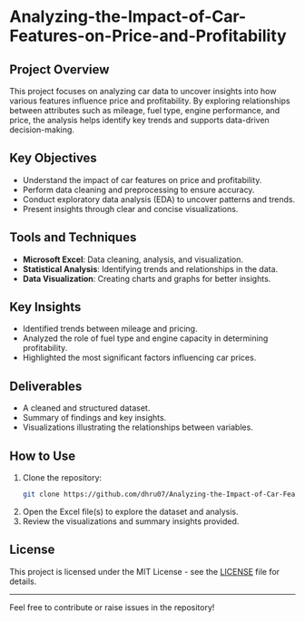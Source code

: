 # Analyzing-the-Impact-of-Car-Features-on-Price-and-Profitability
## Project Overview
This project focuses on analyzing car data to uncover insights into how various features influence price and profitability. By exploring relationships between attributes such as mileage, fuel type, engine performance, and price, the analysis helps identify key trends and supports data-driven decision-making.

## Key Objectives
- Understand the impact of car features on price and profitability.
- Perform data cleaning and preprocessing to ensure accuracy.
- Conduct exploratory data analysis (EDA) to uncover patterns and trends.
- Present insights through clear and concise visualizations.

## Tools and Techniques
- **Microsoft Excel**: Data cleaning, analysis, and visualization.
- **Statistical Analysis**: Identifying trends and relationships in the data.
- **Data Visualization**: Creating charts and graphs for better insights.

## Key Insights
- Identified trends between mileage and pricing.
- Analyzed the role of fuel type and engine capacity in determining profitability.
- Highlighted the most significant factors influencing car prices.

## Deliverables
- A cleaned and structured dataset.
- Summary of findings and key insights.
- Visualizations illustrating the relationships between variables.

## How to Use
1. Clone the repository:
   ```bash
   git clone https://github.com/dhru07/Analyzing-the-Impact-of-Car-Features-on-Price-and-Profitability.git
   ```
2. Open the Excel file(s) to explore the dataset and analysis.
3. Review the visualizations and summary insights provided.

## License
This project is licensed under the MIT License - see the [LICENSE](LICENSE) file for details.

---
Feel free to contribute or raise issues in the repository!
